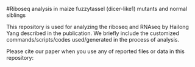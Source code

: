 #Riboseq analysis in maize fuzzytassel (dicer-like1) mutants and normal siblings

This repository is used for analyzing the riboseq and RNAseq by Hailong Yang described in the publication. We briefly include the customized commands/scripts/codes used/generated in the process of analysis.

Please cite our paper when you use any of reported files or data in this repository: 
